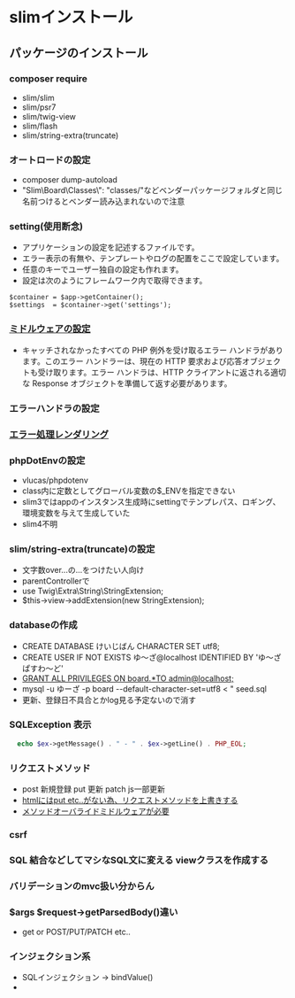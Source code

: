 # slimインストール

## パッケージのインストール

### composer require
- slim/slim
- slim/psr7
- slim/twig-view
- slim/flash
- slim/string-extra(truncate)

### オートロードの設定
- composer dump-autoload
- "Slim\\Board\\Classes\\": "classes/"などベンダーパッケージフォルダと同じ名前つけるとベンダー読み込まれないので注意

### setting(使用断念)
- アプリケーションの設定を記述するファイルです。
- エラー表示の有無や、テンプレートやログの配置をここで設定しています。
- 任意のキーでユーザー独自の設定も作れます。
- 設定は次のようにフレームワーク内で取得できます。
```.php
$container = $app->getContainer();
$settings  = $container->get('settings');
```

### [ミドルウェアの設定](https://www.slimframework.com/docs/v4/middleware/error-handling.html#error-handlingrendering)
- キャッチされなかったすべての PHP 例外を受け取るエラー ハンドラがあります。このエラー ハンドラーは、現在の HTTP 要求および応答オブジェクトも受け取ります。エラー ハンドラは、HTTP クライアントに返される適切な Response オブジェクトを準備して返す必要があります。

### エラーハンドラの設定

### [エラー処理レンダリング](https://www.slimframework.com/docs/v4/middleware/error-handling.html#error-handlingrendering)

### phpDotEnvの設定
- vlucas/phpdotenv
- class内に定数としてグローバル変数の$_ENVを指定できない
- slim3ではappのインスタンス生成時にsettingでテンプレパス、ロギング、環境変数を与えて生成していた
- slim4不明

### slim/string-extra(truncate)の設定
- 文字数over...の...をつけたい人向け
- parentControllerで
- use Twig\Extra\String\StringExtension;
- $this->view->addExtension(new StringExtension);

### databaseの作成
- CREATE DATABASE けいじばん CHARACTER SET utf8;
- CREATE USER IF NOT EXISTS ゆ～ざ@localhost IDENTIFIED BY 'ゆ～ざぱすわ～ど'
- [GRANT ALL PRIVILEGES ON board.*TO admin@localhost;](https://qiita.com/ritukiii/items/afdc91e68d0cf3e0f383)
- mysql -u ゆーざ -p board --default-character-set=utf8 < " seed.sql
- 更新、登録日不具合とかlog見る予定ないので消す

### SQLException 表示
```php
  echo $ex->getMessage() . " - " . $ex->getLine() . PHP_EOL;
```

### リクエストメソッド
- post 新規登録 put 更新 patch js一部更新
- [htmlにはput etc..がない為、リクエストメソッドを上書きする](https://www.slimframework.com/docs/v2/routing/put.html)
- [メソッドオーバライドミドルウェアが必要](https://www.slimframework.com/docs/v4/middleware/method-overriding.html)

### csrf

### SQL 結合などしてマシなSQL文に変える viewクラスを作成する

### バリデーションのmvc扱い分からん
### $args $request->getParsedBody()違い
- get or POST/PUT/PATCH etc..
### インジェクション系
- SQLインジェクション → bindValue()
-